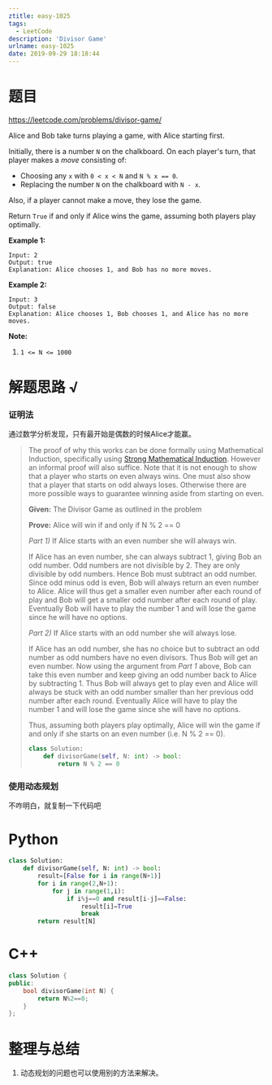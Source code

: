 ```yaml
---
ztitle: easy-1025
tags:
  - LeetCode
description: 'Divisor Game'
urlname: easy-1025
date: 2019-09-29 18:18:44
---
```


# 题目

https://leetcode.com/problems/divisor-game/

Alice and Bob take turns playing a game, with Alice starting first.

Initially, there is a number `N` on the chalkboard.  On each player's turn, that player makes a *move* consisting of:

- Choosing any `x` with `0 < x < N` and `N % x == 0`.
- Replacing the number `N` on the chalkboard with `N - x`.

Also, if a player cannot make a move, they lose the game.

Return `True` if and only if Alice wins the game, assuming both players play optimally.

 



**Example 1:**

```
Input: 2
Output: true
Explanation: Alice chooses 1, and Bob has no more moves.
```

**Example 2:**

```
Input: 3
Output: false
Explanation: Alice chooses 1, Bob chooses 1, and Alice has no more moves.
```

 

**Note:**

1. `1 <= N <= 1000`

# 解题思路 √

### 证明法

通过数学分析发现，只有最开始是偶数的时候Alice才能赢。

> The proof of why this works can be done formally using Mathematical Induction, specifically using [Strong Mathematical Induction](https://en.wikipedia.org/wiki/Mathematical_induction#Complete_(strong)_induction). However an informal proof will also suffice. Note that it is not enough to show that a player who starts on even always wins. One must also show that a player that starts on odd always loses. Otherwise there are more possible ways to guarantee winning aside from starting on even.
>
> 
>
> **Given:** The Divisor Game as outlined in the problem
>
> 
>
> **Prove:** Alice will win if and only if N % 2 == 0
>
> 
>
> *Part 1)* If Alice starts with an even number she will always win.
>
> 
>
> If Alice has an even number, she can always subtract 1, giving Bob an odd number. Odd numbers are not divisible by 2. They are only divisible by odd numbers. Hence Bob must subtract an odd number. Since odd minus odd is even, Bob will always return an even number to Alice. Alice will thus get a smaller even number after each round of play and Bob will get a smaller odd number after each round of play. Eventually Bob will have to play the number 1 and will lose the game since he will have no options.
>
> 
>
> *Part 2)* If Alice starts with an odd number she will always lose.
>
> 
>
> If Alice has an odd number, she has no choice but to subtract an odd number as odd numbers have no even divisors. Thus Bob will get an even number. Now using the argument from *Part 1* above, Bob can take this even number and keep giving an odd number back to Alice by subtracting 1. Thus Bob will always get to play even and Alice will always be stuck with an odd number smaller than her previous odd number after each round. Eventually Alice will have to play the number 1 and will lose the game since she will have no options.
>
> 
>
> Thus, assuming both players play optimally, Alice will win the game if and only if she starts on an even number (i.e. N % 2 == 0).
>
> 
>
> ```python
> class Solution:
>     def divisorGame(self, N: int) -> bool:
>         return N % 2 == 0
> ```

### 使用动态规划

不咋明白，就复制一下代码吧

# Python

```python
class Solution:
	def divisorGame(self, N: int) -> bool:
		result=[False for i in range(N+1)]
		for i in range(2,N+1):
			for j in range(1,i):
				if i%j==0 and result[i-j]==False:
					result[i]=True
					break
		return result[N]
```

# C++

```c++
class Solution {
public:
    bool divisorGame(int N) {
        return N%2==0;
    }
};
```



# 整理与总结

1. 动态规划的问题也可以使用别的方法来解决。

